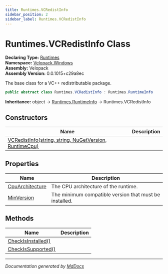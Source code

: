 ```yaml
---
title: Runtimes.VCRedistInfo
sidebar_position: 2
sidebar_label: Runtimes.VCRedistInfo
---
```

<!--  
  <auto-generated>   
    The contents of this file were generated by a tool.  
    Changes to this file may be list if the file is regenerated  
  </auto-generated>   
-->

# Runtimes.VCRedistInfo Class

**Declaring Type:** [Runtimes](../index.md)  
**Namespace:** [Velopack.Windows](../../index.md)  
**Assembly:** Velopack  
**Assembly Version:** 0.0.1015+c29a8ec

 The base class for a VC++ redistributable package. 

```csharp
public abstract class Runtimes.VCRedistInfo : Runtimes.RuntimeInfo
```

**Inheritance:** object → [Runtimes.RuntimeInfo](../RuntimeInfo/index.md) → Runtimes.VCRedistInfo

## Constructors

| Name                                                                            | Description |
| ------------------------------------------------------------------------------- | ----------- |
| [VCRedistInfo(string, string, NuGetVersion, RuntimeCpu)](constructors/index.md) |             |

## Properties

| Name                                             | Description                                              |
| ------------------------------------------------ | -------------------------------------------------------- |
| [CpuArchitecture](properties/CpuArchitecture.md) |  The CPU architecture of the runtime.                    |
| [MinVersion](properties/MinVersion.md)           |  The minimum compatible version that must be installed.  |

## Methods

| Name                                              | Description |
| ------------------------------------------------- | ----------- |
| [CheckIsInstalled()](methods/CheckIsInstalled.md) |             |
| [CheckIsSupported()](methods/CheckIsSupported.md) |             |

___

*Documentation generated by [MdDocs](https://github.com/ap0llo/mddocs)*
